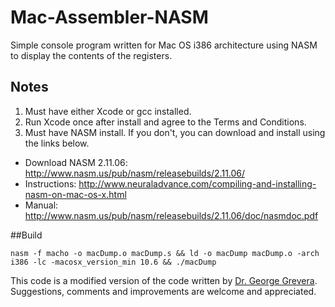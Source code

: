 # Mac-Assembler-NASM

Simple console program written for Mac OS i386 architecture using NASM to display the contents of the registers.

## Notes

1. Must have either Xcode or gcc installed.
2. Run Xcode once after install and agree to the Terms and Conditions.
3. Must have NASM install. If you don't, you can download and install using the links below.

- Download NASM 2.11.06: http://www.nasm.us/pub/nasm/releasebuilds/2.11.06/
- Instructions: http://www.neuraladvance.com/compiling-and-installing-nasm-on-mac-os-x.html
- Manual: http://www.nasm.us/pub/nasm/releasebuilds/2.11.06/doc/nasmdoc.pdf

##Build		

```nasm -f macho -o macDump.o macDump.s && ld -o macDump macDump.o -arch i386 -lc -macosx_version_min 10.6 && ./macDump```

This code is a modified version of the code written by [Dr. George Grevera](http://people.sju.edu/~ggrevera/). Suggestions, comments and improvements are welcome and appreciated.
